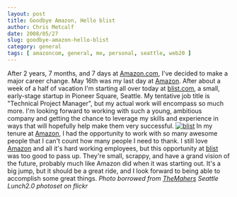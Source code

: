 ```yaml
---
layout: post
title: Goodbye Amazon, Hello blist
author: Chris Metcalf
date: 2008/05/27
slug: goodbye-amazon-hello-blist
category: general
tags: [ amazoncom, general, me, personal, seattle, web20 ]
---
```


After 2 years, 7 months, and 7 days at [Amazon.com](http://www.amazon.com), I've decided to make a major career change.
May 16th was my last day at [Amazon](http://www.amazon.com). After about a week of a half of vacation I'm starting all over today at [blist.com](http://www.blist.com), a small, early-stage startup in Pioneer Square, Seattle. My tentative job title is "Technical Project Manager", but my actual work will encompass so much more. I'm looking forward to working with such a young, ambitious company and getting the chance to leverage my skills and experience in ways that will hopefully help make them very successful.
[![blist](http://farm3.static.flickr.com/2032/2274322767_9bb8373d81.jpg)](http://flickr.com/photos/themahers/2274322767/in/photostream/)
In my tenure at [Amazon](http://www.amazon.com), I had the opportunity to work with so many awesome people that I can't count how many people I need to thank. I still love [Amazon](http://www.amazon.com) and all it's hard working employees, but this opportunity at [blist](http://www.blist.com) was too good to pass up. They're small, scrappy, and have a grand vision of the future, probably much like Amazon did when it was starting out. It's a big jump, but it should be a great ride, and I look forward to being able to accomplish some great things.
_Photo borrowed from [TheMahers](http://flickr.com/photos/themahers/) Seattle Lunch2.0 photoset on flickr_
